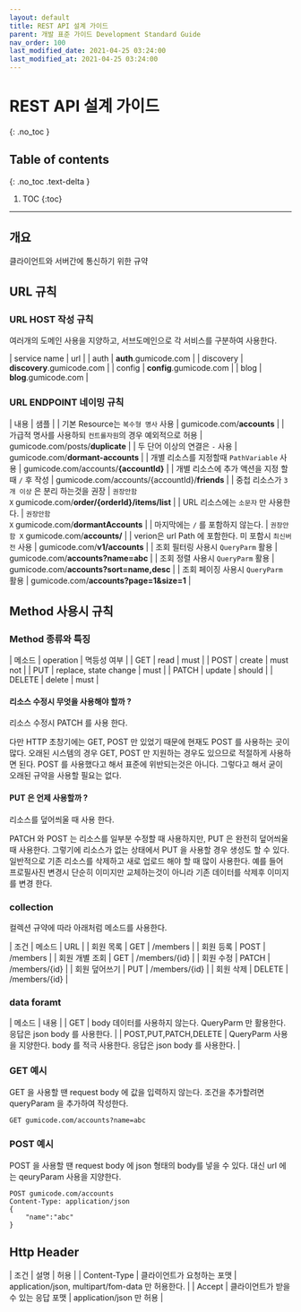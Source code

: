 ```yaml
---
layout: default
title: REST API 설계 가이드
parent: 개발 표준 가이드 Development Standard Guide
nav_order: 100
last_modified_date: 2021-04-25 03:24:00
last_modified_at: 2021-04-25 03:24:00
---
```


# REST API 설계 가이드
{: .no_toc }

## Table of contents
{: .no_toc .text-delta }

1. TOC
{:toc}

---

## 개요

클라이언트와 서버간에 통신하기 위한 규약

## URL 규칙

### URL HOST 작성 규칙

여러개의 도메인 사용을 지양하고, 서브도메인으로 각 서비스를 구분하여 사용한다.

| service name | url |
| auth | **auth**.gumicode.com |
| discovery | **discovery**.gumicode.com |
| config | **config**.gumicode.com |
| blog | **blog**.gumicode.com |

### URL ENDPOINT 네이밍 규칙

| 내용 | 샘플 |
| 기본 Resource는 <code>복수형 명사</code> 사용  | gumicode.com/**accounts** |
| 가급적 명사를 사용하되 <code>컨트롤자원</code>의 경우 예외적으로 허용  | gumicode.com/posts/**duplicate** |
| 두 단어 이상의 연결은 <code>-</code> 사용 | gumicode.com/**dormant-accounts** |
| 개별 리소스를 지정할때 <code>PathVariable</code> 사용 | gumicode.com/accounts/**{accountId}** |
| 개별 리소스에 추가 액션을 지정 할때 <code>/</code> 후 작성  | gumicode.com/accounts/{accountId}/**friends** |
| 중첩 리소스가 <code>3개 이상</code> 은 분리 하는것을 권장  | <code>권장안함 X</code> gumicode.com/**order/{orderId}/items/list** |
| URL 리소스에는 <code>소문자</code> 만 사용한다.  | <code>권장안함 X</code> gumicode.com/**dormantAccounts** |
| 마지막에는 <code>/</code> 를 포함하지 않는다.  | <code>권장안함 X</code> gumicode.com/**accounts/** |
| verion은 url Path 에 포함한다. 미 포함시 <code>최신버전</code> 사용 | gumicode.com/**v1/accounts** |
| 조회 필터링 사용시 <code>QueryParm</code> 활용 | gumicode.com/**accounts?name=abc** |
| 조회 정렬 사용시 <code>QueryParm</code> 활용 | gumicode.com/**accounts?sort=name,desc** |
| 조회 페이징 사용시 <code>QueryParm</code> 활용 | gumicode.com/**accounts?page=1&size=1** |

## Method 사용시 규칙

### Method 종류와 특징

| 메소드 | operation | 멱등성 여부 |
| GET | read | must |
| POST | create | must not |
| PUT | replace, state change | must |
| PATCH | update | should |
| DELETE | delete | must | 

#### 리소스 수정시 무엇을 사용해야 할까 ?

리소스 수정시 PATCH 를 사용 한다.

다만 HTTP 초창기에는 GET, POST 만 있었기 때문에 현재도 POST 를 사용하는 곳이 많다. 오래된 시스템의 경우 GET, POST 만 지원하는 경우도 있으므로 적절하게 사용하면 된다. POST 를 사용했다고 해서 표준에 위반되는것은 아니다. 그렇다고 해서 굳이 오래된 규약을 사용할 필요는 없다.

#### PUT 은 언제 사용할까 ?

리소스를 덮어씌울 때 사용 한다.

PATCH 와 POST 는 리소스를 일부분 수정할 때 사용하지만, PUT 은 완전히 덮어씌울 때 사용한다. 그렇기에 리소스가 없는 상태에서 PUT 을 사용할 경우 생성도 할 수 있다. 일반적으로 기존 리소스를 삭제하고 새로 업로드 해야 할 때 많이 사용한다. 예를 들어 프로필사진 변경시 단순히 이미지만 교체하는것이 아니라 기존 데이터를 삭제후 이미지를 변경 한다.

### collection

컬렉션 규약에 따라 아래처럼 메소드를 사용한다.

| 조건 | 메소드 | URL |
| 회원 목록 | GET | /members |
| 회원 등록 | POST | /members |
| 회원 개별 조회 | GET | /members/{id} |
| 회원 수정 | PATCH | /members/{id} |
| 회원 덮어쓰기 | PUT | /members/{id} |
| 회원 삭제 | DELETE | /members/{id} |


### data foramt

| 메소드 | 내용 |
| GET | body 데이터를 사용하지 않는다. QueryParm 만 활용한다. 응답은 json body 를 사용한다. |
| POST,PUT,PATCH,DELETE | QueryParm 사용을 지양한다. body 를 적극 사용한다. 응답은 json body 를 사용한다. |

### GET 예시

GET 을 사용할 땐 request body 에 값을 입력하지 않는다. 조건을 추가할려면 queryParam 을 추가하여 작성한다.

```
GET gumicode.com/accounts?name=abc
```

### POST 예시

POST 을 사용할 땐 request body 에 json 형태의 body를 넣을 수 있다. 대신 url 에는 qeuryParam 사용을 지양한다.

```
POST gumicode.com/accounts
Content-Type: application/json
{
    "name":"abc"
}
```

## Http Header

| 조건 | 설명 | 허용 |
| Content-Type | 클라이언트가 요청하는 포맷 | application/json, multipart/fom-data 만 허용한다. |
| Accept | 클라이언트가 받을 수 있는 응답 포맷 | application/json 만 허용 |